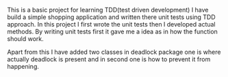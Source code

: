 This is a basic project for learning TDD(test driven development) 
I have build a simple shopping application and written there unit tests using TDD approach. In this project I first wrote the unit tests then I developed actual methods.
By writing unit tests first it gave me a idea as in how the function should work.

Apart from this I have added two classes in deadlock package one is where actually deadlock is present and in second one is how to prevent it from happening. 
